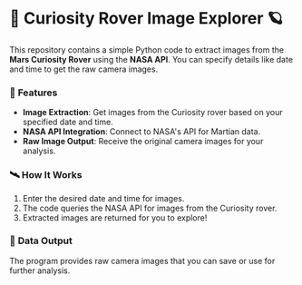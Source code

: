 # 🚀 **Curiosity Rover Image Explorer** 🪐  
This repository contains a simple Python code to extract images from the **Mars Curiosity Rover** using the **NASA API**. You can specify details like date and time to get the raw camera images.

### 📂 **Features**  
- **Image Extraction**: Get images from the Curiosity rover based on your specified date and time.  
- **NASA API Integration**: Connect to NASA's API for Martian data.  
- **Raw Image Output**: Receive the original camera images for your analysis.

### 🛰️ **How It Works**  
1. Enter the desired date and time for images.  
2. The code queries the NASA API for images from the Curiosity rover.  
3. Extracted images are returned for you to explore!

### 📄 **Data Output**  
The program provides raw camera images that you can save or use for further analysis.

